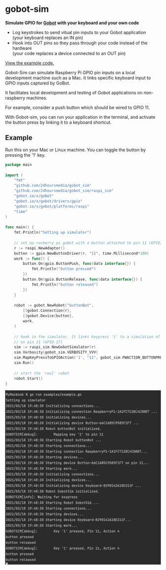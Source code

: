 # gobot-sim

**Simulate GPIO for [Gobot](https://gobot.io) with your keyboard and your own code**  

* Log keystrokes to send vitual pin inputs to your Gobot application  
  (your keyboard replaces an IN pin)
* Hook into OUT pins so they pass through your code instead of the hardware  
  (your code replaces a device connected to an OUT pin)
  
[View the example code.](examples/)

Gobot-Sim can simulate Raspberry Pi GPIO pin inputs on a local development
machine such as a Mac.
It links specific keyboard input to GPIO inputs captured by GoBot.

It facilitates local development and testing of Gobot applications
on non-raspberry machines.

For example, consider a push button which should be wired to GPIO 11.

With Gobot-sim, you can run your application in the terminal, and
activate the button press by linking it to a keyboard shortcut.

## Example

Run this on your Mac or Linux machine.
You can toggle the button by pressing the '1' key.

```go
package main

import (
	"fmt"
	"github.com/24hoursmedia/gobot_sim"
	"github.com/24hoursmedia/gobot_sim/raspi_sim"
	"gobot.io/x/gobot"
	"gobot.io/x/gobot/drivers/gpio"
	"gobot.io/x/gobot/platforms/raspi"
	"time"
)

func main() {
	fmt.Println("Setting up simulator")

	// set up rasberry pi gobot with a button attached to pin 11 (GPIO17)
	r := raspi.NewAdaptor()
	button := gpio.NewButtonDriver(r, "11", time.Millisecond*100)
	work := func() {
		button.On(gpio.ButtonPush, func(data interface{}) {
			fmt.Println("button pressed")
		})
		button.On(gpio.ButtonRelease, func(data interface{}) {
			fmt.Println("button released")
		})
	}

	robot := gobot.NewRobot("buttonBot",
		[]gobot.Connection{r},
		[]gobot.Device{button},
		work,
	)

	// hook in the simulator. It links keypress '1' to a simulation of a button press and release
	// on pin 11 (GPIO 17)
	sim := raspi_sim.NewGobotSimulator(r)
	sim.Verbosity(gobot_sim.VERBOSITY_VVV)
	sim.MapKeyPressToGPIOAction('1', "11", gobot_sim.PWACTION_BUTTONPRESS)
	sim.Run()

	// start the 'real' robot
	robot.Start()
}
```

![Example](resources/doc/example.png "Example output")
